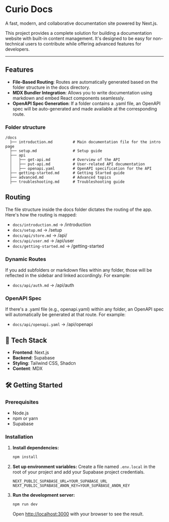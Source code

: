 # Curio Docs

A fast, modern, and collaborative documentation site powered by Next.js.

This project provides a complete solution for building a documentation website with built-in content management. It's designed to be easy for non-technical users to contribute while offering advanced features for developers.

---

## Features
- **File-Based Routing**: Routes are automatically generated based on the folder structure in the docs directory.
- **MDX Bundler Integration**: Allows you to write documentation using markdown and embed React components seamlessly.
- **OpenAPI Spec Generation**: If a folder contains a .yaml file, an OpenAPI spec will be auto-generated and made available at the corresponding route.

### Folder structure
``` Files
/docs
  ├── introduction.md         # Main documentation file for the intro page
  ├── setup.md                # Setup guide
  ├── api
  │   ├── get-api.md          # Overview of the API
  │   ├── put-api.md          # User-related API documentation
  │   ├── openapi.yaml        # OpenAPI specification for the API
  ├── getting-started.md      # Getting Started guide
  ├── advanced.md             # Advanced topics
  ├── troubleshooting.md      # Troubleshooting guide
```

## Routing
The file structure inside the docs folder dictates the routing of the app. Here's how the routing is mapped:
- `docs/introduction.md` → /introduction
- `docs/setup.md` → /setup
- `docs/api/store.md` → /api/
- `docs/api/user.md` → /api/user
- `docs/getting-started.md` → /getting-started

### Dynamic Routes
If you add subfolders or markdown files within any folder, those will be reflected in the sidebar and linked accordingly. For example:
- `docs/api/auth.md` → /api/auth

### OpenAPI Spec
If there's a .yaml file (e.g., openapi.yaml) within any folder, an OpenAPI spec will automatically be generated at that route. For example:
- `docs/api/openapi.yaml` → /api/openapi

## 🚀 Tech Stack

-   **Frontend**: Next.js
-   **Backend**: Supabase
-   **Styling**: Tailwind CSS, Shadcn
-   **Content**: MDX

## 🛠️ Getting Started

### Prerequisites

-   Node.js
-   npm or yarn
-   Supabase

### Installation

1.  **Install dependencies:**
    ```bash
    npm install
    ```

2.  **Set up environment variables:**
    Create a file named `.env.local` in the root of your project and add your Supabase project credentials.
    ```env
    NEXT_PUBLIC_SUPABASE_URL=YOUR_SUPABASE_URL
    NEXT_PUBLIC_SUPABASE_ANON_KEY=YOUR_SUPABASE_ANON_KEY
    ```

3.  **Run the development server:**
    ```bash
    npm run dev
    ```
    Open [http://localhost:3000](http://localhost:3000) with your browser to see the result.
